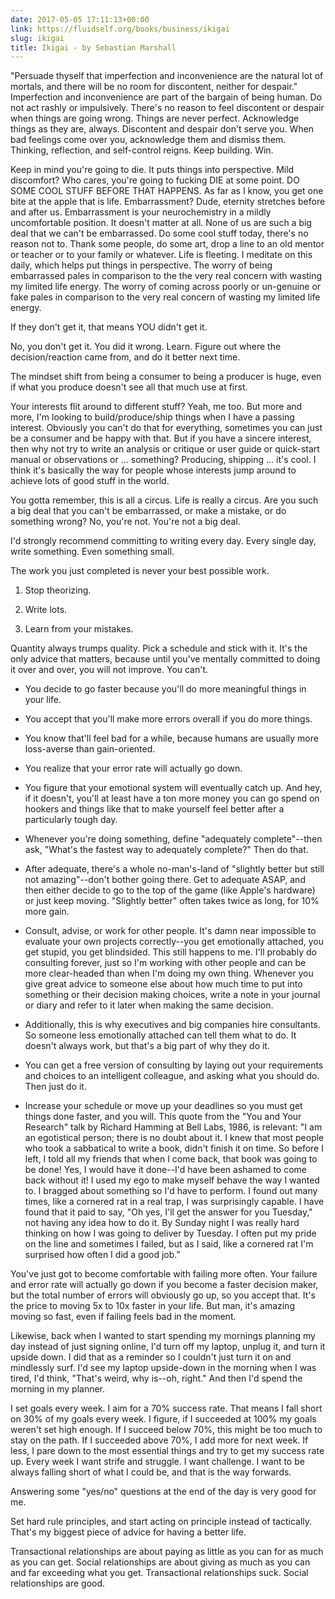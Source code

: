 ```yaml
---
date: 2017-05-05 17:11:13+00:00
link: https://fluidself.org/books/business/ikigai
slug: ikigai
title: Ikigai - by Sebastian Marshall
---
```


"Persuade thyself that imperfection and inconvenience are the natural lot of mortals, and there will be no room for discontent, neither for despair." Imperfection and inconvenience are part of the bargain of being human. Do not act rashly or impulsively. There's no reason to feel discontent or despair when things are going wrong. Things are never perfect. Acknowledge things as they are, always. Discontent and despair don't serve you. When bad feelings come over you, acknowledge them and dismiss them. Thinking, reflection, and self-control reigns. Keep building. Win.

Keep in mind you're going to die. It puts things into perspective. Mild discomfort? Who cares, you're going to fucking DIE at some point. DO SOME COOL STUFF BEFORE THAT HAPPENS. As far as I know, you get one bite at the apple that is life. Embarrassment? Dude, eternity stretches before and after us. Embarrassment is your neurochemistry in a mildly uncomfortable position. It doesn't matter at all. None of us are such a big deal that we can't be embarrassed. Do some cool stuff today, there's no reason not to. Thank some people, do some art, drop a line to an old mentor or teacher or to your family or whatever. Life is fleeting. I meditate on this daily, which helps put things in perspective. The worry of being embarrassed pales in comparison to the the very real concern with wasting my limited life energy. The worry of coming across poorly or un-genuine or fake pales in comparison to the very real concern of wasting my limited life energy.

If they don't get it, that means YOU didn't get it.

No, you don't get it. You did it wrong. Learn. Figure out where the decision/reaction came from, and do it better next time.

The mindset shift from being a consumer to being a producer is huge, even if what you produce doesn't see all that much use at first.

Your interests flit around to different stuff? Yeah, me too. But more and more, I'm looking to build/produce/ship things when I have a passing interest. Obviously you can't do that for everything, sometimes you can just be a consumer and be happy with that. But if you have a sincere interest, then why not try to write an analysis or critique or user guide or quick-start manual or observations or … something? Producing, shipping … it's cool. I think it's basically the way for people whose interests jump around to achieve lots of good stuff in the world.

You gotta remember, this is all a circus. Life is really a circus. Are you such a big deal that you can't be embarrassed, or make a mistake, or do something wrong? No, you're not. You're not a big deal.

I'd strongly recommend committing to writing every day. Every single day, write something. Even something small.

The work you just completed is never your best possible work.

1.  Stop theorizing.

2.  Write lots.

3.  Learn from your mistakes.

Quantity always trumps quality. Pick a schedule and stick with it. It's the only advice that matters, because until you've mentally committed to doing it over and over, you will not improve. You can't.

- You decide to go faster because you'll do more meaningful things in your life.

- You accept that you'll make more errors overall if you do more things.

- You know that'll feel bad for a while, because humans are usually more loss-averse than gain-oriented.

- You realize that your error rate will actually go down.

- You figure that your emotional system will eventually catch up. And hey, if it doesn't, you'll at least have a ton more money you can go spend on hookers and things like that to make yourself feel better after a particularly tough day.

- Whenever you're doing something, define "adequately complete"--then ask, "What's the fastest way to adequately complete?" Then do that.

- After adequate, there's a whole no-man's-land of "slightly better but still not amazing"--don't bother going there. Get to adequate ASAP, and then either decide to go to the top of the game (like Apple's hardware) or just keep moving. "Slightly better" often takes twice as long, for 10% more gain.

- Consult, advise, or work for other people. It's damn near impossible to evaluate your own projects correctly--you get emotionally attached, you get stupid, you get blindsided. This still happens to me. I'll probably do consulting forever, just so I'm working with other people and can be more clear-headed than when I'm doing my own thing. Whenever you give great advice to someone else about how much time to put into something or their decision making choices, write a note in your journal or diary and refer to it later when making the same decision.

- Additionally, this is why executives and big companies hire consultants. So someone less emotionally attached can tell them what to do. It doesn't always work, but that's a big part of why they do it.

- You can get a free version of consulting by laying out your requirements and choices to an intelligent colleague, and asking what you should do. Then just do it.

- Increase your schedule or move up your deadlines so you must get things done faster, and you will. This quote from the "You and Your Research" talk by Richard Hamming at Bell Labs, 1986, is relevant: "I am an egotistical person; there is no doubt about it. I knew that most people who took a sabbatical to write a book, didn't finish it on time. So before I left, I told all my friends that when I come back, that book was going to be done! Yes, I would have it done--I'd have been ashamed to come back without it! I used my ego to make myself behave the way I wanted to. I bragged about something so I'd have to perform. I found out many times, like a cornered rat in a real trap, I was surprisingly capable. I have found that it paid to say, "Oh yes, I'll get the answer for you Tuesday," not having any idea how to do it. By Sunday night I was really hard thinking on how I was going to deliver by Tuesday. I often put my pride on the line and sometimes I failed, but as I said, like a cornered rat I'm surprised how often I did a good job."

You've just got to become comfortable with failing more often. Your failure and error rate will actually go down if you become a faster decision maker, but the total number of errors will obviously go up, so you accept that. It's the price to moving 5x to 10x faster in your life. But man, it's amazing moving so fast, even if failing feels bad in the moment.

Likewise, back when I wanted to start spending my mornings planning my day instead of just signing online, I'd turn off my laptop, unplug it, and turn it upside down. I did that as a reminder so I couldn't just turn it on and mindlessly surf. I'd see my laptop upside-down in the morning when I was tired, I'd think, "That's weird, why is--oh, right." And then I'd spend the morning in my planner.

I set goals every week. I aim for a 70% success rate. That means I fall short on 30% of my goals every week. I figure, if I succeeded at 100% my goals weren't set high enough. If I succeed below 70%, this might be too much to stay on the path. If I succeeded above 70%, I add more for next week. If less, I pare down to the most essential things and try to get my success rate up. Every week I want strife and struggle. I want challenge. I want to be always falling short of what I could be, and that is the way forwards.

Answering some "yes/no" questions at the end of the day is very good for me.

Set hard rule principles, and start acting on principle instead of tactically. That's my biggest piece of advice for having a better life.

Transactional relationships are about paying as little as you can for as much as you can get. Social relationships are about giving as much as you can and far exceeding what you get. Transactional relationships suck. Social relationships are good.
